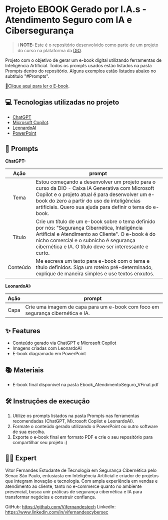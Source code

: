 # Projeto EBOOK Gerado por I.A.s - **Atendimento Seguro com IA e Cibersegurança**

 > ℹ️ **NOTE:** Este é o repositório desenvolvido como parte de um projeto do curso na plataforma da [DIO](https://dio.me).

Projeto com o objetivo de gerar um e-book digital utilizando ferramentas de Inteligência Artificial. Todos os prompts usados estão listados na pasta Prompts dentro do repositório. Alguns exemplos estão listados abaixo no subtítulo "#Prompts".

[📕Clique aqui para ler o E-book](https://github.com/Vifernandestech/ebook-IA-Ciberseguranca-AtendimentoSeguro/blob/main/Ebook_AtendimentoSeguro_VFinal.pdf).

## 💻 Tecnologias utilizadas no projeto

- [ChatGPT](https://chat.openai.com/)
- [Microsoft Copilot](https://www.bing.com/ck/a?!&&p=3dee68bb7f1846df6686e73cc41b20840850586e7c5866673aaac50fd70d7934JmltdHM9MTczMjc1MjAwMA&ptn=3&ver=2&hsh=4&fclid=01ef3e3a-0ffe-6e87-2f18-2b0e0e286f37&psq=microsft+copilot&u=a1aHR0cHM6Ly9jb3BpbG90Lm1pY3Jvc29mdC5jb20vP21zb2NraWQ9MDFlZjNlM2EwZmZlNmU4NzJmMTgyYjBlMGUyODZmMzc&ntb=1). 
- [LeonardoAI](https://leonardo.ai/)
- [PowerPoint](https://www.microsoft.com/en/microsoft-365/powerpoint)

## 🧠 Prompts

**ChatGPT:**

|   Ação   | prompt                                                                                                                                                                                                                                                        |
| :------: | ------------------------------------------------------------------------------------------------------------------------------------------------------------------------------------------------------------------------------------------------------------- |
|  Tema    | Estou começando a desenvolver um projeto para o curso da DIO - Caixa IA Generativa com Microsoft Copilot e o projeto atual é para desenvolver um e-book do zero a partir do uso de inteligências artificiais. Quero sua ajuda para definir o tema do e-book. |
|  Título  | Crie um título de um e-book sobre o tema definido por nós: "Segurança Cibernética, Inteligência Artificial e Atendimento ao Cliente". O e-book é do nicho comercial e o subnicho é segurança cibernética e IA. O título deve ser interessante e curto.         |
| Conteúdo | Me escreva um texto para e-book com o tema e título definidos. Siga um roteiro pré-determinado, explique de maneira simples e use textos enxutos.                                                                                                             |

**LeonardoAI:**

|  Ação  | prompt                                                                          |
| :----: | ------------------------------------------------------------------------------ |
| Capa   | Crie uma imagem de capa para um e-book com foco em segurança cibernética e IA. |

## ✨ Features

- Conteúdo gerado via ChatGPT e Microsoft Copilot
- Imagens criadas com LeonardoAI
- E-book diagramado em PowerPoint

## 📚 Materiais

- E-book final disponível na pasta Ebook_AtendimentoSeguro_VFinal.pdf

## 🛠️ Instruções de execução

1. Utilize os prompts listados na pasta Prompts nas ferramentas recomendadas (ChatGPT, Microsoft Copilot e LeonardoAI).
2. Formate o conteúdo gerado utilizando o PowerPoint ou outro software de sua escolha.
3. Exporte o e-book final em formato PDF e crie o seu repositório para compartilhar seu projeto :) 

## 👨‍💻 Expert

Vitor Fernandes
Estudante de Tecnologia em Segurança Cibernética pelo Senac São Paulo, entusiasta em Inteligência Artificial e criador de projetos que integram inovação e tecnologia. 
Com ampla experiência em vendas e atendimento ao cliente, tanto no e-commerce quanto no ambiente presencial, busca unir práticas de segurança cibernética e IA para transformar negócios e construir confiança.

GitHub: https://github.com/Vifernandestech
LinkedIn: https://www.linkedin.com/in/vifernandescybersec
